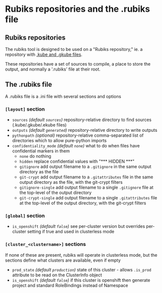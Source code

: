 # Rubiks repositories and the .rubiks file

## Rubiks repositories

The rubiks tool is designed to be used on a "Rubiks repository," ie. a
repository with [.kube and .gkube files](Kube%20files%20and%20the%20DSL.md#file-properties).

These repositories have a set of sources to compile, a place to store the output,
and normally a '.rubiks' file at their root.

## The .rubiks file

A .rubiks file is a .ini file with several sections and options

### `[layout]` section

- `sources` _(default `sources`)_ repository-relative directory to find sources
  (.kube/.gkube/.ekube files)
- `outputs` _(default `generated`)_ repository-relative directory to write outputs
- `pythonpath` _(optional)_ repository-relative comma-separated list of directories
  which to allow pure-python imports
- `confidentiality_mode` _(default `none`)_ what to do when files have confidential
  markers in them
  - `none` do nothing
  - `hidden` replace confidential values with "\*\*\* HIDDEN \*\*\*"
  - `gitignore` add output filename to a `.gitignore` in the same output directory
    as the file
  - `git-crypt` add output filename to a `.gitattributes` file in the same output
    directory as the file, with the git-crypt filters
  - `gitignore-single` add output filename to a single `.gitignore` file at the
    top-level of the output directory
  - `git-crypt-single` add output filename to a single `.gitattributes` file at
    the top-level of the output directory, with the git-crypt filters

### `[global]` section

- `is_openshift` _(default `false`)_ see per-cluster version but overrides per-cluster
  setting if true and used in clusterless mode

### `[cluster_<clustername>]` sections

If none of these are present, rubiks will operate in clusterless mode, but the
sections define what clusters are available, even if empty

- `prod_state` _(default `production`)_ state of this cluster - allows `.is_prod`
  attribute to be read on the ClusterInfo object
- `is_openshift` _(default `false`)_ if this cluster is openshift then generate
  project and standard RoleBindings instead of Namespace
